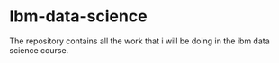 # Ibm-data-science
The repository contains all the work that i will be doing in the ibm data science course.
